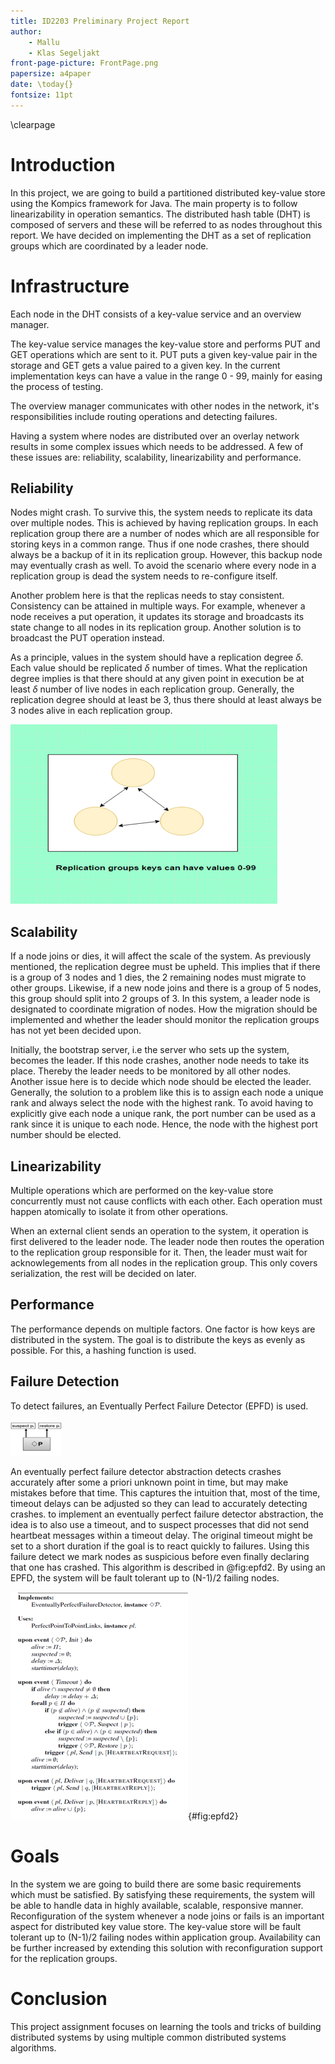 ```yaml
---
title: ID2203 Preliminary Project Report
author:
    - Mallu
    - Klas Segeljakt
front-page-picture: FrontPage.png
papersize: a4paper
date: \today{}
fontsize: 11pt
---
```


\clearpage

# Introduction

In this project, we are going to build a partitioned distributed key-value store using the Kompics framework for Java. The main property is to follow linearizability in operation semantics. The distributed hash table (DHT) is composed of servers and these will be referred to as nodes throughout this report. We have decided on implementing the DHT as a set of replication groups which are coordinated by a leader node.

# Infrastructure

Each node in the DHT consists of a key-value service and an overview manager.

The key-value service manages the key-value store and performs PUT and GET operations which are sent to it. PUT puts a given key-value pair in the storage and GET gets a value paired to a given key. In the current implementation keys can have a value in the range 0 - 99, mainly for easing the process of testing.

The overview manager communicates with other nodes in the network, it's responsibilities include routing operations and detecting failures.

Having a system where nodes are distributed over an overlay network results in some complex issues which needs to be addressed. A few of these issues are: reliability, scalability, linearizability and performance.

## Reliability

Nodes might crash. To survive this, the system needs to replicate its data over multiple nodes. This is achieved by having replication groups. In each replication group there are a number of nodes which are all responsible for storing keys in a common range. Thus if one node crashes, there should always be a backup of it in its replication group. However, this backup node may eventually crash as well. To avoid the scenario where every node in a replication group is dead the system needs to re-configure itself.

Another problem here is that the replicas needs to stay consistent. Consistency can be attained in multiple ways. For example, whenever a node receives a put operation, it updates its storage and broadcasts its state change to all nodes in its replication group. Another solution is to broadcast the PUT operation instead.

As a principle, values in the system should have a replication degree $\delta$. Each value should be replicated $\delta$ number of times. What the replication degree implies is that there should at any given point in execution be at least $\delta$ number of live nodes in each replication group. Generally, the replication degree should at least be 3, thus there should at least always be 3 nodes alive in each replication group.

![Replication group](replication.png)

## Scalability

If a node joins or dies, it will affect the scale of the system. As previously mentioned, the replication degree must be upheld. This implies that if there is a group of 3 nodes and 1 dies, the 2 remaining nodes must migrate to other groups. Likewise, if a new node joins and there is a group of 5 nodes, this group should split into 2 groups of 3. In this system, a leader node is designated to coordinate migration of nodes. How the migration should be implemented and whether the leader should monitor the replication groups has not yet been decided upon.

Initially, the bootstrap server, i.e the server who sets up the system, becomes the leader. If this node crashes, another node needs to take its place. Thereby the leader needs to be monitored by all other nodes. Another issue here is to decide which node should be elected the leader. Generally, the solution to a problem like this is to assign each node a unique rank and always select the node with the highest rank. To avoid having to explicitly give each node a unique rank, the port number can be used as a rank since it is unique to each node. Hence, the node with the highest port number should be elected.

## Linearizability

Multiple operations which are performed on the key-value store concurrently must
not cause conflicts with each other. Each operation must happen atomically to
isolate it from other operations.

When an external client sends an operation to the system, it operation is first delivered to the leader node. The leader node then routes the operation to the replication group responsible for it. Then, the leader must wait for acknowlegements from all nodes in the replication group. This only covers serialization, the rest will be decided on later.

## Performance

The performance depends on multiple factors. One factor is how keys are distributed in the system. The goal is to distribute the keys as evenly as possible. For this, a hashing function is used.

## Failure Detection

To detect failures, an Eventually Perfect Failure Detector (EPFD) is used.

![EPFD](epfd.png)

An eventually perfect failure detector abstraction detects crashes accurately after some a priori unknown point in time, but may make mistakes before that time. This captures the intuition that, most of the time, timeout delays can be adjusted so they can lead to accurately detecting crashes. to implement an eventually perfect failure detector abstraction, the idea is to also use a timeout, and to suspect processes that did not send heartbeat messages within a timeout delay. The original timeout might be set to a short duration if the goal is to react quickly to failures. Using this failure detect we mark nodes as suspicious before even finally declaring that one has crashed. This algorithm is described in @fig:epfd2. By using an EPFD, the system will be fault tolerant up to (N-1)/2 failing nodes.

![EPFD Algorithm](epfd2.png){#fig:epfd2}

# Goals

In the system we are going to build there are some basic requirements which must be satisfied. By satisfying these requirements, the system will be able to handle data in highly available, scalable, responsive manner. Reconfiguration of the system whenever a node joins or fails is an important aspect for distributed key value store. The key-value store will be fault tolerant up to (N-1)/2 failing nodes within application group. Availability can be further increased by extending this solution with reconfiguration support for the replication groups.

# Conclusion

This project assignment focuses on learning the tools and tricks of building distributed systems by using multiple common distributed systems algorithms.
